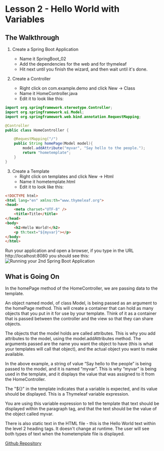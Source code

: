 # Lesson 2 - Hello World with Variables 
## The Walkthrough 

1. Create a Spring Boot Application 
	* Name it SpringBoot_02 
	* Add the dependencies for the web and for thymeleaf 
	* Hit next until you finish the wizard, and then wait until it's done.    

2. Create a Controller 
	* Right click on com.example.demo and click New -> Class 
	* Name it HomeController.java 
	* Edit it to look like this: 

```java
import org.springframework.stereotype.Controller;
import org.springframework.ui.Model;
import org.springframework.web.bind.annotation.RequestMapping;

@Controller
public class HomeController {

    @RequestMapping("/")
    public String homePage(Model model){
        model.addAttribute("myvar", "Say hello to the people.");
        return "hometemplate";
    }
}
```

3. Create a Template 
  	* Right click on templates and click New -> Html 
	* Name it hometemplate.html 
	* Edit it to look like this: 
```html
<!DOCTYPE html>
<html lang="en" xmlns:th="www.thymeleaf.org">
<head>
    <meta charset="UTF-8" />
    <title>Title</title>
</head>
<body>
    <h2>Hello World!</h2>
    <p th:text="${myvar}"></p>
</body>
</html>
```

Run your application and open a browser, if you type in the URL http://localhost:8080 you should see this: 
![Running your 2nd Spring Boot Application](https://github.com/ajhenley/unofficialguides/blob/master/IntroToSpringBoot/img/Lesson02.png "Running your 2nd Spring Boot Application")

## What is Going On
In the homePage method of the HomeController, we are passing data to the template.  

An object named model, of class Model, is being passed as an argument to the homePage method. This will create a container that can hold as many objects that you put in it for use by your template. Think of it as a container that is passed between the controller and the view so that they can share objects.  

The objects that the model holds are called attributes. This is why you add attributes to the model, using the model.addAttributes method. The arguments passed are the name you want the object to have (this is what your templates will call that object), and the actual object you want to make available.   

In the above example, a string of value “Say hello to the people” is being passed to the model, and it is named “myvar”. This is why “myvar" is being used in the template, and it displays the value that was assigned to it from the HomeController.  

The "${}" in the template indicates that a variable is expected, and its value should be displayed. This is a Thymeleaf variable expression.  

You are using this variable expression to tell the template that text should be displayed within the paragraph tag, and that the text should be the value of the object called myvar.  

There is also static text in the HTML file - this is the Hello World text within the level 2 heading tags. It doesn't change at runtime. The user will see both types of text when the hometemplate file is displayed.

[Github Repository](https://github.com/ajhenley/SpringBoot_02)
